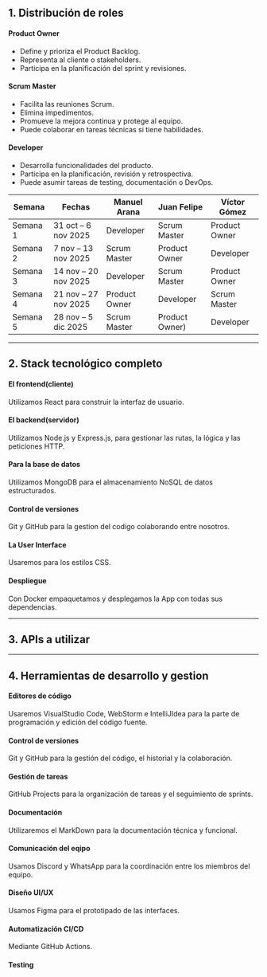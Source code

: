 ## 1. Distribución de roles  
#### Product Owner  
- Define y prioriza el Product Backlog.
- Representa al cliente o stakeholders.
- Participa en la planificación del sprint y revisiones.

#### Scrum Master
- Facilita las reuniones Scrum.
- Elimina impedimentos.
- Promueve la mejora continua y protege al equipo.
- Puede colaborar en tareas técnicas si tiene habilidades.

#### Developer
- Desarrolla funcionalidades del producto.
- Participa en la planificación, revisión y retrospectiva.
- Puede asumir tareas de testing, documentación o DevOps.

| Semana   | Fechas                      | Manuel Arana     | Juan Felipe       | Víctor Gómez       |
|----------|-----------------------------|------------------|-------------------|---------------------|
| Semana 1 | 31 oct – 6 nov 2025         | Developer         | Scrum Master      | Product Owner       |
| Semana 2 | 7 nov – 13 nov 2025         | Scrum Master      | Product Owner     | Developer           |
| Semana 3 | 14 nov – 20 nov 2025        | Developer         | Scrum Master      | Product Owner       |
| Semana 4 | 21 nov – 27 nov 2025        | Product Owner     | Developer     | Scrum Master       |
| Semana 5 | 28 nov – 5 dic 2025         | Scrum Master     | Product Owner)     | Developer       |

---

## 2. Stack tecnológico completo
#### El frontend(cliente)
Utilizamos React para construir la interfaz de usuario.

#### El backend(servidor)
Utilizamos Node.js y Express.js, para gestionar las rutas, la lógica y las peticiones HTTP.

#### Para la base de datos
Utilizamos MongoDB para el almacenamiento NoSQL de datos estructurados.

#### Control de versiones
Git y GitHub para la gestion del codigo colaborando entre nosotros.

#### La User Interface
Usaremos para los estilos CSS.

#### Despliegue
Con Docker empaquetamos y desplegamos la App con todas sus dependencias.

---

## 3. APIs a utilizar


---

## 4. Herramientas de desarrollo y gestion
#### Editores de código
Usaremos VisualStudio Code, WebStorm e IntelliJIdea para la parte de programación y edición del código fuente.

#### Control de versiones
Git y GitHub para la gestión del código, el historial y la colaboración.

#### Gestión de tareas
GitHub Projects para la organización de tareas y el seguimiento de sprints.

#### Documentación
Utilizaremos el MarkDown para la documentación técnica y funcional.

#### Comunicación del eqipo
Usamos Discord y WhatsApp para la coordinación entre los miembros del equipo.

#### Diseño UI/UX
Usamos Figma para el prototipado de las interfaces.

#### Automatización CI/CD
Mediante GitHub Actions.

#### Testing

